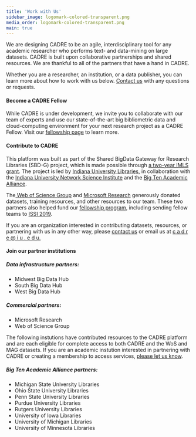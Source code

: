 ```yaml
---
title: 'Work with Us'
sidebar_image: logomark-colored-transparent.png
media_order: logomark-colored-transparent.png
main: true
---
```


We are designing CADRE to be an agile, interdisciplinary tool for any academic researcher who performs text- and data-mining on large datasets. CADRE is built upon collaborative partnerships and shared resources. We are thankful to all of the partners that have a hand in CADRE. 

Whether you are a researcher, an institution, or a data publisher, you can learn more about how to work with us below. [Contact us](https://cadre.iu.edu/contact-us) with any questions or requests.

#### Become a CADRE Fellow ####
While CADRE is under development, we invite you to collaborate with our team of experts and use our state-of-the-art big bibliometric data and cloud-computing environment for your next research project as a CADRE Fellow. Visit our [fellowship page](https://cadre.iu.edu/work-with-us/cadre-fellowship) to learn more.

#### Contribute to CADRE ####
This platform was built as part of the Shared BigData Gateway for Research Libraries (SBD-G) project, which is made possible through [a two-year IMLS grant](https://www.imls.gov/grants/awarded/lg-70-18-0202-18). The project is led by [Indiana University Libraries](https://libraries.indiana.edu/), in collaboration with the [Indiana University Network Science Institute](https://iuni.iu.edu/) and the [Big Ten Academic Alliance](http://www.btaa.org/).

The[ Web of Science Group](https://clarivate.com/webofsciencegroup/) and [Microsoft Research](https://www.microsoft.com/en-us/research/project/academic/) generously donated datasets, training resources, and other resources to our team. These two partners also helped fund our [fellowship program](https://cadre.iu.edu/work-with-us/cadre-fellowship), including sending fellow teams to [ISSI 2019](https://cadre.iu.edu/news-and-events/events/rome). 

If you are an organization interested in contributing datasets, resources, or partnering with us in any other way, please [contact us](https://cadre.iu.edu/contact-us) or email us at <a href = "mailto: cadre@iu.edu">c a d r e @ i u . e d u.</a>


#### Join our partner institutions ####
##### Data infrastructure partners:
* Midwest Big Data Hub
* South Big Data Hub
* West Big Data Hub

##### Commercial partners:
* Microsoft Research 
* Web of Science Group
 
The following instutions have contributed resources to the CADRE platform and are each eligible for complete access to both CADRE and the WoS and MAG datasets. If you are an academic instution interested in partnering with CADRE or creating a membership to access services, [please let us know](https://cadre.iu.edu/contact-us).

##### Big Ten Academic Alliance partners:
* Michigan State University Libraries
* Ohio State University Libraries
* Penn State University Libraries
* Purdue University Libraries
* Rutgers University Libraries
* University of Iowa Libraries
* University of Michigan Libraries
* University of Minnesota Libraries

